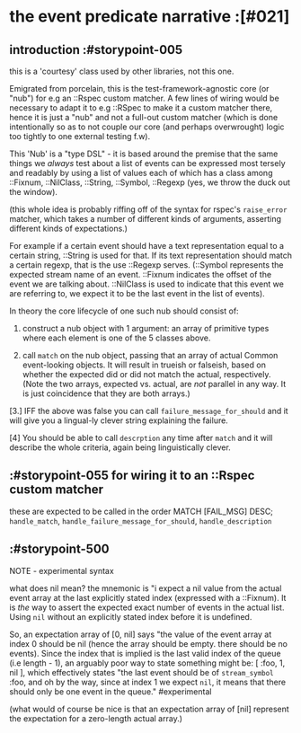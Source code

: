 # the event predicate narrative :[#021]

## introduction :#storypoint-005

this is a 'courtesy' class used by other libraries, not this one.

Emigrated from porcelain, this is the test-framework-agnostic core (or "nub")
for e.g an ::Rspec custom matcher. A few lines of wiring would be necessary to
adapt it to e.g ::RSpec to make it a custom matcher there, hence it is just a
"nub" and not a full-out custom matcher (which is done intentionally so as to
not couple our core (and perhaps overwrought) logic too tightly to one
external testing f.w).

This 'Nub' is a "type DSL" - it is based around the premise that the same
things we *always* test about a list of events can be expressed most tersely
and readably by using a list of values each of which has a class among
::Fixnum, ::NilClass, ::String, ::Symbol, ::Regexp (yes, we throw the duck
out the window).

(this whole idea is probably riffing off of the syntax for rspec's
`raise_error` matcher, which takes a number of different kinds of arguments,
asserting different kinds of expectations.)

For example if a certain event should have a text representation equal to a
certain string, ::String is used for that. If its text representation should
match a certain regexp, that is the use ::Regexp serves. (::Symbol represents
the expected stream name of an event. ::Fixnum indicates the offset of the
event we are talking about. ::NilClass is used to indicate that this event we
are referring to, we expect it to be the last event in the list of events).

In theory the core lifecycle of one such nub should consist of:

  1. construct a nub object with 1 argument: an array of primitive types
  where each element is one of the 5 classes above.

  2. call `match` on the nub object, passing that an array of actual
  Common event-looking objects. It will result in trueish or falseish,
  based on whether the expected did or did not match the actual,
  respectively. (Note the two arrays, expected vs. actual, are *not*
  parallel in any way. It is just coincidence that they are both
  arrays.)

  [3.] IFF the above was false you can call `failure_message_for_should`
  and it will give you a lingual-ly clever string explaining the failure.

  [4] You should be able to call `descrption` any time after `match`
  and it will describe the whole criteria, again being linguistically
  clever.



## :#storypoint-055 for wiring it to an ::Rspec custom matcher

these are expected to be called in the order MATCH [FAIL_MSG] DESC;
`handle_match`, `handle_failure_message_for_should`, `handle_description`



## :#storypoint-500

NOTE - experimental syntax

what does nil mean? the mnemonic is "i expect a nil value from the actual
event array at the last explicitly stated index (expressed with a ::Fixnum).
It is _the_ way to assert the expected exact number of events in the actual
list. Using `nil` without an explicitly stated index before it is undefined.

So, an expectation array of [0, nil] says "the value of the event array at
index 0 should be nil (hence the array should be empty. there should be no
events). Since the index that is implied is the last valid index of the queue
(i.e length - 1), an arguably poor way to state something might be:
[ :foo, 1, nil ], which effectively states "the last event should be of
`stream_symbol` :foo, and oh by the way, since at index 1 we expect `nil`, it
means that there should only be one event in the queue."  #experimental

(what would of course be nice is that an expectation array of [nil]
represent the expectation for a zero-length actual array.)
